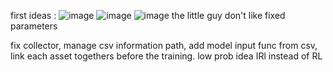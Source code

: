 first ideas :
![image](https://github.com/user-attachments/assets/d1ee46c4-e865-4344-a159-9eb0a09ef144)
![image](https://github.com/user-attachments/assets/c3ab035f-7d2a-4f33-be6a-0ec68dcb6ded)
![image](https://github.com/user-attachments/assets/7a977874-e3ce-4354-92cf-7a22771807e3)
the little guy don't like fixed parameters 

fix collector, 
manage csv information path, 
add model input func from csv, 
link each asset togethers before the training. low prob idea IRl instead of RL

